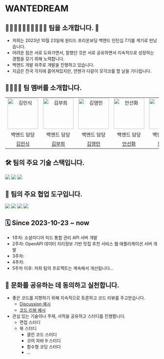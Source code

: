# WANTEDREAM

## 🧑‍💻🧑‍💻🧑‍💻👩‍💻👩‍💻 팀을 소개합니다. 👋

- 저희는 2023년 10월 23일에 원티드 프리온보딩 백엔드 인턴십 7기를 계기로 만났습니다.
- 어려운 점은 서로 도와가면서, 잘했던 것은 서로 공유하면서 지속적으로 성장하는 경험을 갖기 위해 노력합니다.
- 백엔드 개발 위주로 개발을 진행하고 있습니다.
- 지금은 전국 각지에 흩어져있지만, 언젠가 다같이 모각코를 할 날을 기다립니다.

## 👨‍👩‍👧‍👦 팀 멤버를 소개합니다.

<table align="center">
    <tr>
        <td align="center">
            <a href="https://github.com/kmss6905">
                <img
                    alt="김민식"
                    src="https://github.com/min050410/fine_dust/assets/45661217/8c3d890f-95de-4721-8393-1e2084560bcb"
                    width="100"
                />
            </a>
        </td>
        <td align="center">
            <a href="https://github.com/buhee1029">
                <img
                    alt="김부희"
                    src="https://cdn.discordapp.com/attachments/1166232846667616336/1171068085889941504/hangyodon.png?ex=655b5525&is=6548e025&hm=68b770e746059ba6df1c9de58fcb023ec770fcee2ba3b9d029dab307480a408f&"
                    width="100"
                />
            </a>
        </td>
        <td align="center">
            <a href="https://github.com/min050410">
                <img
                    alt="김영민"
                    src="https://avatars.githubusercontent.com/min050410"
                    width="100"
                />
            </a>
        </td>
        <td align="center">
            <a href="https://github.com/newnyee">
                <img
                    alt="안선화"
                    src="https://avatars.githubusercontent.com/newnyee"
                    width="100"
                />
            </a>
        </td>
        <td align="center">
            <a href="https://github.com/hsjkdss228">
                <img
                    alt="황인우"
                    src="https://cdn.discordapp.com/attachments/1166232846667616336/1171067588432908359/wantedreamprofile.jpg?ex=655b54ae&is=6548dfae&hm=c407bae4678e97566fc403add223f4f51487c043cb43e06b8ed1107b5fd1e380"
                    width="100"
                />
            </a>
        </td>
    </tr>
    <tr>
        <td align="center">백엔드 담당</td>
        <td align="center">백엔드 담당</td>
        <td align="center">백엔드 담당</td>
        <td align="center">백엔드 담당</td>
        <td align="center">백엔드 담당</td>
    </tr>
    <tr>
        <td align="center">
            <a href="https://github.com/kmss6905">김민식</a>
        </td>
        <td align="center">
            <a href="https://github.com/buhee1029">김부희</a>
        </td>
        <td align="center">
            <a href="https://github.com/min050410">김영민</a>
        </td>
        <td align="center">
            <a href="https://github.com/newnyee">안선화</a>
        </td>
        <td align="center">
            <a href="https://github.com/hsjkdss228">황인우</a>
        </td>
    </tr>
</table>

## 🛠️ 팀의 주요 기술 스택입니다.

<img src="https://img.shields.io/badge/Java-ED8B00?style=for-the-badge&logo=openjdk&logoColor=white"/></a>
<img src="https://img.shields.io/badge/Spring Boot-6DB33F?style=for-the-badge&logo=spring&logoColor=white"/></a>
<img src="https://img.shields.io/badge/MySQL 8-4479A1?style=for-the-badge&logo=MySQL&logoColor=white"/></a>

## 🤝 팀의 주요 협업 도구입니다.

<img src="https://img.shields.io/badge/GitHub-100000?style=for-the-badge&logo=github&logoColor=white"/></a>
<img src="https://img.shields.io/badge/Jira-0052CC?style=for-the-badge&logo=jira%20software&logoColor=white"/></a>
<img src="https://img.shields.io/badge/Confluence-172B4D?style=for-the-badge&logo=confluence&logoColor=white"/></a>
<img src="https://img.shields.io/badge/Discord-7289DA?style=for-the-badge&logo=discord&logoColor=white"/></a>

## 🗓️ Since 2023-10-23 ~ now

- 1주차: 소셜미디어 피드 통합 관리 API 서버 개발
- 2주차: OpenAPI 데이터 지리정보 기반 맛집 추천 서비스 웹 애플리케이션 서버 개발
- 3주차:
- 4주차:
- 5주차 이후: 저희 팀의 프로젝트는 계속해서 개선됩니다...

## 👾 문화를 공유하는 데 동의하고 실천합니다.

- 좋은 코드를 지향하기 위해 지속적으로 토론하고 코드 리뷰를 주고받습니다.
  - [Discussion 예시]
  - [코드 리뷰 예시]
- 관심 있는 기술이나 주제, 서적을 공유하고 스터디를 진행합니다.
  - 면접 스터디
  - 북 스터디
    - 클린 코드 스터디
    - 코어 자바 9 스터디
    - 함수형 코딩 스터디
    - ...

[Discussion 예시]: https://github.com/wanted-pre-onboarding-backend-team-s/bab-doduk/discussions?discussions_q=
[코드 리뷰 예시]: https://github.com/wanted-pre-onboarding-backend-team-s/bab-doduk/pull/12/files
